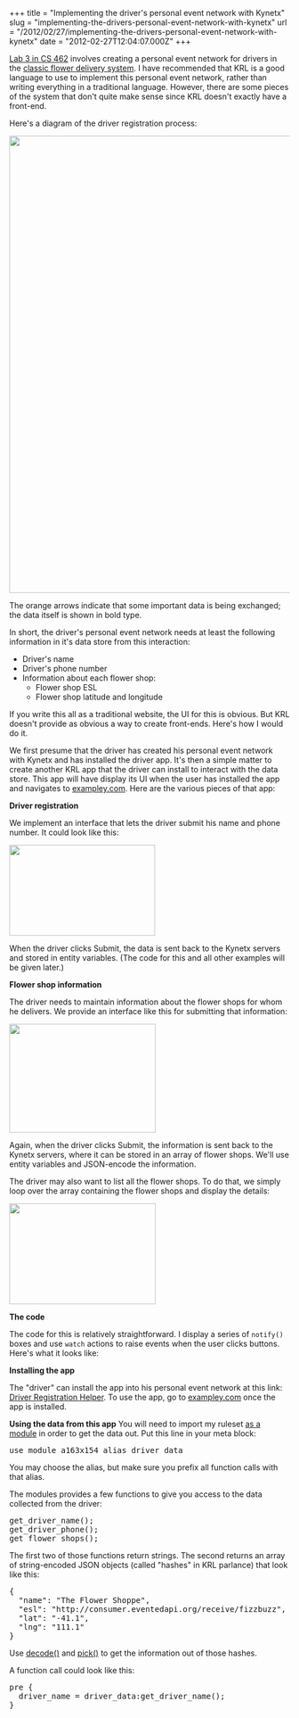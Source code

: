 +++
title = "Implementing the driver's personal event network with Kynetx"
slug = "implementing-the-drivers-personal-event-network-with-kynetx"
url = "/2012/02/27/implementing-the-drivers-personal-event-network-with-kynetx"
date = "2012-02-27T12:04:07.000Z"
+++

<a href="https://github.com/windley/CS462-Event-Edition/blob/master/project/Lab3.md">Lab 3 in CS 462</a> involves creating a personal event network for drivers in the <a href="http://www.ep-ts.com/content/view/80/109/">classic flower delivery system</a>. I have recommended that KRL is a good language to use to implement this personal event network, rather than writing everything in a traditional language. However, there are some pieces of the system that don't quite make sense since KRL doesn't exactly have a front-end.

Here's a diagram of the driver registration process:

<a href="https://s3.amazonaws.com/scnay-images/globalconstant/driver_registration.png"><img alt="" src="https://s3.amazonaws.com/scnay-images/globalconstant/driver_registration.png" title="Driver registration process" class="aligncenter" width="1168" height="820" /></a>

The orange arrows indicate that some important data is being exchanged; the data itself is shown in bold type.

In short, the driver's personal event network needs at least the following information in it's data store from this interaction:

<ul>
<li>Driver's name</li>
<li>Driver's phone number</li>
<li>Information about each flower shop:<ul>
<li>Flower shop ESL</li>
<li>Flower shop latitude and longitude</li>
</ul></li>
</ul>

If you write this all as a traditional website, the UI for this is obvious. But KRL doesn't provide as obvious a way to create front-ends. Here's how I would do it.

We first presume that the driver has created his personal event network with Kynetx and has installed the driver app. It's then a simple matter to create another KRL app that the driver can install to interact with the data store. This app will have display its UI when the user has installed the app and navigates to <a href="http://exampley.com/">exampley.com</a>. Here are the various pieces of that app:

<strong>Driver registration</strong>

We implement an interface that lets the driver submit his name and phone number. It could look like this:

<img alt="" src="http://s3.amazonaws.com/appresource/apiappimages/images/286/large.png" title="Driver registration" class="aligncenter" width="262" height="163" />

When the driver clicks Submit, the data is sent back to the Kynetx servers and stored in entity variables. (The code for this and all other examples will be given later.)

<strong>Flower shop information</strong>

The driver needs to maintain information about the flower shops for whom he delivers. We provide an interface like this for submitting that information:

<img alt="" src="http://s3.amazonaws.com/appresource/apiappimages/images/287/large.png" title="Flower shop information" class="aligncenter" width="263" height="195" />

Again, when the driver clicks Submit, the information is sent back to the Kynetx servers, where it can be stored in an array of flower shops. We'll use entity variables and JSON-encode the information.

The driver may also want to list all the flower shops. To do that, we simply loop over the array containing the flower shops and display the details:

<img alt="" src="http://s3.amazonaws.com/appresource/apiappimages/images/288/large.png" title="Listing the flower shops" class="aligncenter" width="263" height="181" />

<strong>The code</strong>

The code for this is relatively straightforward. I display a series of <code>notify()</code> boxes and use <code>watch</code> actions to raise events when the user clicks buttons. Here's what it looks like:

<script src="https://gist.github.com/1926175.js?file=a163x154.js"></script>

<strong>Installing the app</strong>

The "driver" can install the app into his personal event network at this link: <a href="http://apps.kynetx.com/installable_apps/5399-Driver_registration_helper">Driver Registration Helper</a>. To use the app, go to <a href="http://exampley.com/">exampley.com</a> once the app is installed.

<strong>Using the data from this app</strong>
You will need to import my ruleset <a href="http://apps.kynetx.com/modules/a163x154">as a module</a> in order to get the data out. Put this line in your meta block:

<pre>use module a163x154 alias driver_data</pre>

You may choose the alias, but make sure you prefix all function calls with that alias.

The modules provides a few functions to give you access to the data collected from the driver:

<pre>get_driver_name();
get_driver_phone();
get_flower_shops();</pre>

The first two of those functions return strings. The second returns an array of string-encoded JSON objects (called "hashes" in KRL parlance) that look like this:

<pre>{
  "name": "The Flower Shoppe",
  "esl": "http://consumer.eventedapi.org/receive/fizzbuzz",
  "lat": "-41.1",
  "lng": "111.1"
}</pre>

Use <a href="https://kynetxdoc.atlassian.net/wiki/display/docs/String+Operators#StringOperators-decode">decode()</a> and <a href="https://kynetxdoc.atlassian.net/wiki/pages/viewpage.action?pageId=589887">pick()</a> to get the information out of those hashes.

A function call could look like this:

<pre>pre {
  driver_name = driver_data:get_driver_name();
}</pre>